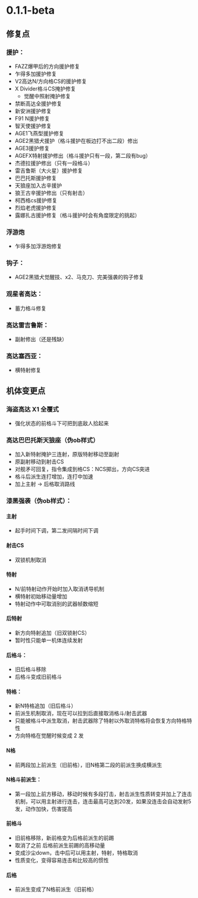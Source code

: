 ﻿---
sidebar_label: 0.1.1-beta
---

# 0.1.1-beta

## 修复点

### 援护：
- FAZZ爆甲后的方向援护修复
- 乍得多加援护修复
- V2高达N/方向格CS的援护修复
- X Divider格斗CS掩护修复
  - 觉醒中照射掩护修复
- 禁断高达全援护修复
- 新安洲援护修复
- F91 N援护修复
- 智天使援护修复
- AGE1飞燕型援护修复
- AGE2黑猎犬援护（格斗援护在板边打不出二段）修出
- AGE3援护修复
- AGEFX特射援护修出（格斗援护只有一段，第二段有bug）
- 杰德拉援护修出（只有一段格斗）
- 雷吉鲁斯（大火星）援护修复
- 巴巴托斯援护修复
- 天狼座加入古辛援护
- 狼王古辛援护修出（只有射击）
- 柯西格cs援护修复
- 烈焰老虎援护修复
- 露娜扎古援护修复（格斗援护时会有角度限定的挑起）

### 浮游炮
- 乍得多加浮游炮修复

### 钩子：
- AGE2黑猎犬觉醒技、x2、马克刀、完美强袭的钩子修复

### 观星者高达：
- 蓄力格斗修复

### 高达雷吉鲁斯：
- 副射修出（还是残缺）

### 高达塞西亚：
- 横特射修复

## 机体变更点

### 海盗高达 X1 全覆式
- 强化状态的前格斗下可把到底敌人拾起来

### 高达巴巴托斯天狼座（伪ob样式）
- 加入新特射掩护三连射，原版特射移动至副射
- 原副射移动到射击CS
- 对舰矛可回复，指令集成到格CS：NCS掷出，方向CS突进
- 格斗后派生连打增加，连打中加速
- 加上主射 -> 后格取消路线

### 漆黑强袭（伪ob样式）：
#### 主射
- 起手时间下调，第二发间隔时间下调

#### 射击CS
- 双锁机制取消

#### 特射
- N/前特射动作开始时加入取消诱导机制
- 横特射初始移动量增加
- 特射动作中可取消别的武器帧数缩短

#### 后特射
- 新方向特射追加（旧双锁射CS）
- 暂时性只能单一机体连续发射

#### 后格斗：
- 旧后格斗移除
- 后格斗变成旧前格斗

#### 特格：
- 新N特格追加（旧后格斗）
- 前派生机制取消，现在可以拉到后直接取消格斗/射击武器
- 只能被格斗中派生取消，射击武器除了特射以外取消特格将会恢复方向特格特性
- 方向特格在觉醒时候变成 2 发

#### N格
- 前两段加上前派生（旧前格），旧N格第二段的前派生换成横派生

#### N格斗前派生：
- 第一段加上前方移动，移动时候有多段打击，射击派生性质转变并加上了连击机制，可以用主射进行连击，连击最高可达到20发，如果没连击会自动发射5发，动作加快，伤害提高

#### 前格斗
- 旧前格移除，新前格变为后格前派生的前踢
- 取消了之前 后格前派生前踢的高移动量
- 变成沙尘down，击中后可以用主射，特射，特格取消
- 性质变化，变得容易连击和比较高的惯性

#### 后格
- 前派生变成了N格前派生（旧前格）
